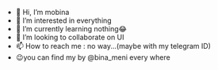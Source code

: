 - 👋 Hi, I’m mobina
- 👀 I’m interested in everything
- 🌱 I’m currently learning nothing😂
- 💞️ I’m looking to collaborate on UI
- 📫 How to reach me : no way...(maybe with my telegram ID)
- 😉you can find my by @bina_meni every where

<!---
binameni/binameni is a ✨ special ✨ repository because its `README.md` (this file) appears on your GitHub profile.
You can click the Preview link to take a look at your changes.
--->

